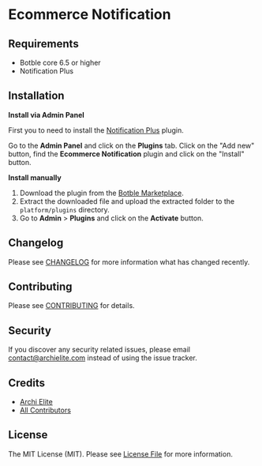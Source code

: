 # Ecommerce Notification

## Requirements

- Botble core 6.5 or higher
- Notification Plus

## Installation

**Install via Admin Panel**

First you to need to install the [Notification Plus](https://marketplace.botble.com/products/archielite/notification-plus) plugin.

Go to the **Admin Panel** and click on the **Plugins** tab. Click on the "Add new" button, find the **Ecommerce Notification** plugin and click on the "Install" button.

**Install manually**

1. Download the plugin from the [Botble Marketplace](https://marketplace.botble.com/products/archielite/ecommerce-notification).
2. Extract the downloaded file and upload the extracted folder to the `platform/plugins` directory.
3. Go to **Admin** > **Plugins** and click on the **Activate** button.

## Changelog

Please see [CHANGELOG](CHANGELOG.md) for more information what has changed recently.

## Contributing

Please see [CONTRIBUTING](CONTRIBUTING.md) for details.

## Security

If you discover any security related issues, please email contact@archielite.com instead of using the issue tracker.

## Credits

-   [Archi Elite](https://github.com/archielite)
-   [All Contributors](../../contributors)

## License

The MIT License (MIT). Please see [License File](LICENSE) for more information.
